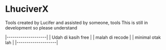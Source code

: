# LhuciverX
Tools created by Lucifer and assisted by someone, tools This is still in development so please understand 

|--------------------|
| Udah di kasih free |
| malah di recode    |
| minimal otak lah   |
|--------------------|




